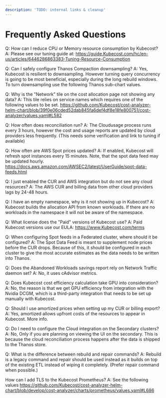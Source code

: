 ```yaml
---
description: 'TODO: internal links & cleanup'
---
```


# Frequently Asked Questions

Q: How can I reduce CPU or Memory resource consumption by Kubecost? A: Please see our tuning guide at: https://guide.Kubecost.com/hc/en-us/articles/6446286863383-Tuning-Resource-Consumption

Q: Can I safely configure Thanos Compaction downsampling? A: Yes, Kubecost is resilient to downsampling. However turning query concurrency is going to be most beneficial, especially during the long rebuild windows. To turn downsampling use the following Thanos sub-chart values.

Q: Why is the "Network" tile on the cost allocation page not showing any data? A: This tile relies on service names which requires one of the following values to be set. https://github.com/Kubecost/cost-analyzer-helm-chart/blob/39f0e06cded52dab845fa6def4df8e18fe800751/cost-analyzer/values.yaml#L582

Q: How often does reconciliation run? A: The Cloudusage process runs every 3 hours, however the cost and usage reports are updated by cloud providers less frequently. (This needs some verification and link to tuning if available)

Q: How often are AWS Spot prices updated? A: If enabled, Kubecost will refresh spot instances every 15 minutes. Note, that the spot data feed may be updated hourly. https://docs.aws.amazon.com/AWSEC2/latest/UserGuide/spot-data-feeds.html

Q: I just enabled the CUR and AWS integration but do not see any cloud resources? A: The AWS CUR and billing data from other cloud providers lags by 24-48 hours.

Q: I have an empty namespace, why is it not showing up in Kubecost? A: Kubecost builds the allocation API from known workloads. If there are no workloads in the namespace it will not be aware of the namespace.

Q: What license does the "Paid" versions of Kubecost use? A: Paid Kubecost versions use our EULA: https://www.Kubecost.com/terms

Q: When configuring Spot feeds in a Federated cluster, where should it be configured? A: The Spot Data Feed is meant to supplement node prices before the CUR drops. Because of this, it should be configured in each cluster to give the most accurate estimates as the data needs to be written into Thanos.

Q: Does the Abandoned Workloads savings report rely on Network Traffic daemon set? A: No, it uses cAdvisor metrics.

Q: Does Kubecost cost efficiency calculation take GPU into consideration? A: No, the reason is that we get GPU efficiency from integration with the Nvidia DCGM, which is a third-party integration that needs to be set up manually with Kubecost.

Q: Should I use amortized prices when setting up my CUR or billing export? A: Yes, amortized allows upfront costs of the resources to appear in Kubecost. More info.

Q: Do I need to configure the Cloud integration on the Secondary clusters? A: No, Only if you are planning on viewing the UI on the secondary. This is because the cloud reconciliation process happens after the data is shipped to the Thanos store.

Q: What is the difference between rebuild and repair commands? A: Rebuild is a legacy command and repair should be used instead as it builds on top of the existing ETL instead of wiping it completely. (Prefer repair command when possible.)

How can I add TLS to the Kubecost Prometheus? A: See the following values https://github.com/Kubecost/cost-analyzer-helm-chart/blob/develop/cost-analyzer/charts/prometheus/values.yaml#L686

